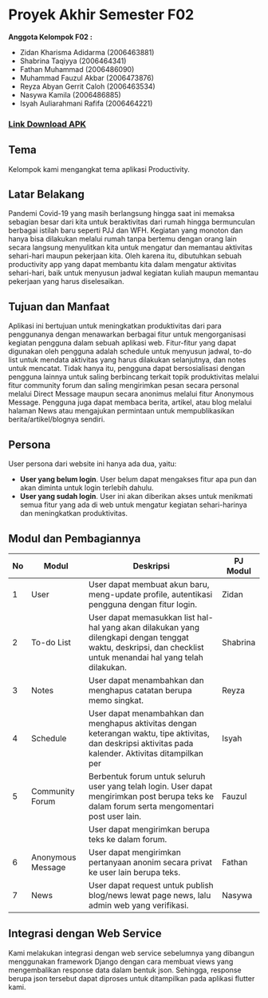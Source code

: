 # Proyek Akhir Semester F02

**Anggota Kelompok F02 :**
- Zidan Kharisma Adidarma (2006463881)
- Shabrina Taqiyya (2006464341)
- Fathan Muhammad (2006486090)
- Muhammad Fauzul Akbar (2006473876)
- Reyza Abyan Gerrit Caloh (2006463534)
- Nasywa Kamila (2006486885)
- Isyah Auliarahmani Rafifa (2006464221)

### [Link Download APK](https://github.com/Proyek-Django-F02/uas-f02/raw/master/build/app/outputs/apk/release/app-release.apk)

## Tema
Kelompok kami mengangkat tema aplikasi Productivity.

## Latar Belakang
Pandemi Covid-19 yang masih berlangsung hingga saat ini memaksa sebagian besar dari kita untuk beraktivitas dari rumah hingga bermunculan berbagai istilah baru seperti PJJ dan WFH. Kegiatan yang monoton dan hanya bisa dilakukan melalui rumah tanpa bertemu dengan orang lain secara langsung menyulitkan kita untuk mengatur dan memantau aktivitas sehari-hari maupun pekerjaan kita. Oleh karena itu, dibutuhkan sebuah productivity app yang dapat membantu kita dalam mengatur aktivitas sehari-hari, baik untuk menyusun jadwal kegiatan kuliah maupun memantau pekerjaan yang harus diselesaikan.  

## Tujuan dan Manfaat
Aplikasi ini bertujuan untuk meningkatkan produktivitas dari para penggunanya dengan menawarkan berbagai fitur untuk mengorganisasi kegiatan pengguna dalam sebuah aplikasi web. Fitur-fitur yang dapat digunakan oleh pengguna adalah schedule untuk menyusun jadwal, to-do list untuk mendata aktivitas yang harus dilakukan selanjutnya, dan notes untuk mencatat. Tidak hanya itu, pengguna dapat bersosialisasi dengan pengguna lainnya untuk saling berbincang terkait topik produktivitas melalui fitur community forum dan saling mengirimkan pesan secara personal melalui Direct Message maupun secara anonimus melalui fitur Anonymous Message. Pengguna juga dapat membaca berita, artikel, atau blog melalui halaman News atau mengajukan permintaan untuk mempublikasikan berita/artikel/blognya sendiri.

## Persona
User persona dari website ini hanya ada dua, yaitu:
- **User yang belum login**. User belum dapat mengakses fitur apa pun dan akan diminta untuk login terlebih dahulu.
- **User yang sudah login**. User ini akan diberikan akses untuk menikmati semua fitur yang ada di web untuk mengatur kegiatan sehari-harinya dan meningkatkan produktivitas. 

## Modul dan Pembagiannya
|No |Modul            |Deskripsi                                                                                  |PJ Modul|
|---|-----------------|-------------------------------------------------------------------------------------------|--------|
|1  |User             |User dapat membuat akun baru, meng-update profile, autentikasi pengguna dengan fitur login.                                               |Zidan   |
|2  |To-do List       |User dapat memasukkan list hal-hal yang akan dilakukan yang dilengkapi dengan tenggat waktu, deskripsi, dan checklist untuk menandai hal yang telah dilakukan.                                                 |Shabrina|
|3  |Notes            |User dapat menambahkan dan menghapus catatan berupa memo singkat.                          |Reyza   |
|4  |Schedule         |User dapat menambahkan dan menghapus aktivitas dengan keterangan waktu, tipe aktivitas, dan deskripsi aktivitas pada kalender. Aktivitas ditampilkan per                                                                |Isyah   |
|5  |Community Forum  |Berbentuk forum untuk seluruh user yang telah login. User dapat mengirimkan post berupa teks ke dalam forum serta mengomentari post user lain.                                                                          |Fauzul  |
|   |                 |User dapat mengirimkan berupa teks ke dalam forum.                              |        |
|6  |Anonymous Message|User dapat mengirimkan pertanyaan anonim secara privat ke user lain berupa teks.           |Fathan  |
|7  |News             |User dapat request untuk publish blog/news lewat page news, lalu admin web yang verifikasi.|Nasywa  |

## Integrasi dengan Web Service
Kami melakukan integrasi dengan web service sebelumnya yang dibangun menggunakan framework Django dengan cara membuat views yang mengembalikan response data dalam bentuk json. Sehingga, response berupa json tersebut dapat diproses untuk ditampilkan pada aplikasi flutter kami.
